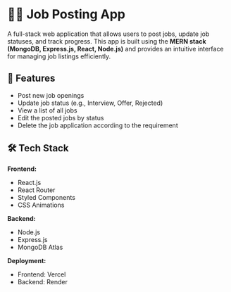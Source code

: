 # 🧑‍💼 Job Posting App

A full-stack web application that allows users to post jobs, update job statuses, and track progress. This app is built using the **MERN stack (MongoDB, Express.js, React, Node.js)** and provides an intuitive interface for managing job listings efficiently.

## 🚀 Features

- Post new job openings
- Update job status (e.g., Interview, Offer, Rejected)
- View a list of all jobs
- Edit the posted jobs by status
- Delete the job application according to the requirement
  

## 🛠 Tech Stack

**Frontend:**
- React.js
- React Router
- Styled Components
- CSS Animations


**Backend:**
- Node.js
- Express.js
- MongoDB Atlas 

**Deployment:**
- Frontend: Vercel
- Backend: Render
